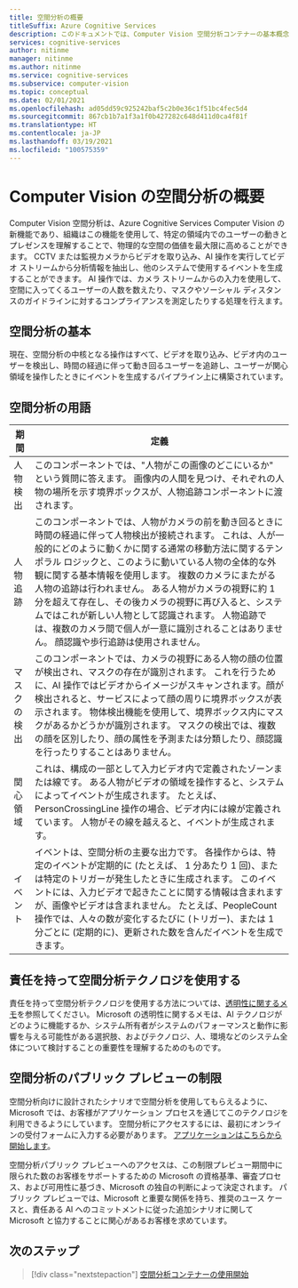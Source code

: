 ```yaml
---
title: 空間分析の概要
titleSuffix: Azure Cognitive Services
description: このドキュメントでは、Computer Vision 空間分析コンテナーの基本概念と機能について説明します。
services: cognitive-services
author: nitinme
manager: nitinme
ms.author: nitinme
ms.service: cognitive-services
ms.subservice: computer-vision
ms.topic: conceptual
ms.date: 02/01/2021
ms.openlocfilehash: ad05dd59c925242baf5c2b0e36c1f51bc4fec5d4
ms.sourcegitcommit: 867cb1b7a1f3a1f0b427282c648d411d0ca4f81f
ms.translationtype: HT
ms.contentlocale: ja-JP
ms.lasthandoff: 03/19/2021
ms.locfileid: "100575359"
---
```

# <a name="overview-of-computer-vision-spatial-analysis"></a>Computer Vision の空間分析の概要

Computer Vision 空間分析は、Azure Cognitive Services Computer Vision の新機能であり、組織はこの機能を使用して、特定の領域内でのユーザーの動きとプレゼンスを理解することで、物理的な空間の価値を最大限に高めることができます。 CCTV または監視カメラからビデオを取り込み、AI 操作を実行してビデオ ストリームから分析情報を抽出し、他のシステムで使用するイベントを生成することができます。 AI 操作では、カメラ ストリームからの入力を使用して、空間に入ってくるユーザーの人数を数えたり、マスクやソーシャル ディスタンスのガイドラインに対するコンプライアンスを測定したりする処理を行えます。

## <a name="the-basics-of-spatial-analysis"></a>空間分析の基本

現在、空間分析の中核となる操作はすべて、ビデオを取り込み、ビデオ内のユーザーを検出し、時間の経過に伴って動き回るユーザーを追跡し、ユーザーが関心領域を操作したときにイベントを生成するパイプライン上に構築されています。

## <a name="spatial-analysis-terms"></a>空間分析の用語

| 期間 | 定義 |
|------|------------|
| 人物検出 | このコンポーネントでは、"人物がこの画像のどこにいるか" という質問に答えます。 画像内の人間を見つけ、それぞれの人物の場所を示す境界ボックスが、人物追跡コンポーネントに渡されます。 |
| 人物追跡 | このコンポーネントでは、人物がカメラの前を動き回るときに時間の経過に伴って人物検出が接続されます。 これは、人が一般的にどのように動くかに関する通常の移動方法に関するテンポラル ロジックと、このように動いている人物の全体的な外観に関する基本情報を使用します。 複数のカメラにまたがる人物の追跡は行われません。 ある人物がカメラの視野に約 1 分を超えて存在し、その後カメラの視野に再び入ると、システムではこれが新しい人物として認識されます。 人物追跡では、複数のカメラ間で個人が一意に識別されることはありません。 顔認識や歩行追跡は使用されません。 |
| マスクの検出 | このコンポーネントでは、カメラの視野にある人物の顔の位置が検出され、マスクの存在が識別されます。 これを行うために、AI 操作ではビデオからイメージがスキャンされます。顔が検出されると、サービスによって顔の周りに境界ボックスが表示されます。 物体検出機能を使用して、境界ボックス内にマスクがあるかどうかが識別されます。 マスクの検出では、複数の顔を区別したり、顔の属性を予測または分類したり、顔認識を行ったりすることはありません。 |
| 関心領域 | これは、構成の一部として入力ビデオ内で定義されたゾーンまたは線です。 ある人物がビデオの領域を操作すると、システムによってイベントが生成されます。 たとえば、PersonCrossingLine 操作の場合、ビデオ内には線が定義されています。 人物がその線を越えると、イベントが生成されます。 |
| イベント | イベントは、空間分析の主要な出力です。 各操作からは、特定のイベントが定期的に (たとえば、 1 分あたり 1 回)、または特定のトリガーが発生したときに生成されます。 このイベントには、入力ビデオで起きたことに関する情報は含まれますが、画像やビデオは含まれません。 たとえば、PeopleCount 操作では、人々の数が変化するたびに (トリガー)、または 1 分ごとに (定期的に)、更新された数を含んだイベントを生成できます。 |

## <a name="responsible-use-of-spatial-analysis-technology"></a>責任を持って空間分析テクノロジを使用する

責任を持って空間分析テクノロジを使用する方法については、[透明性に関するメモ](/legal/cognitive-services/computer-vision/transparency-note-spatial-analysis?context=%2fazure%2fcognitive-services%2fComputer-vision%2fcontext%2fcontext)を参照してください。 Microsoft の透明性に関するメモは、AI テクノロジがどのように機能するか、システム所有者がシステムのパフォーマンスと動作に影響を与える可能性がある選択肢、およびテクノロジ、人、環境などのシステム全体について検討することの重要性を理解するためのものです。

## <a name="spatial-analysis-gating-for-public-preview"></a>空間分析のパブリック プレビューの制限

空間分析向けに設計されたシナリオで空間分析を使用してもらえるように、Microsoft では、お客様がアプリケーション プロセスを通じてこのテクノロジを利用できるようにしています。 空間分析にアクセスするには、最初にオンラインの受付フォームに入力する必要があります。 [アプリケーションはこちらから開始します](https://forms.office.com/Pages/ResponsePage.aspx?id=v4j5cvGGr0GRqy180BHbRyQZ7B8Cg2FEjpibPziwPcZUNlQ4SEVORFVLTjlBSzNLRlo0UzRRVVNPVy4u)。

空間分析パブリック プレビューへのアクセスは、この制限プレビュー期間中に限られた数のお客様をサポートするための Microsoft の資格基準、審査プロセス、および可用性に基づき、Microsoft の独自の判断によって決定されます。 パブリック プレビューでは、Microsoft と重要な関係を持ち、推奨のユース ケースと、責任ある AI へのコミットメントに従った追加シナリオに関して Microsoft と協力することに関心があるお客様を求めています。

## <a name="next-steps"></a>次のステップ

> [!div class="nextstepaction"]
> [空間分析コンテナーの使用開始](spatial-analysis-container.md)